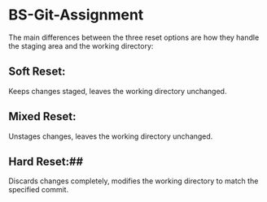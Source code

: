 # BS-Git-Assignment

The main differences between the three reset options are how they handle the staging area and the working directory:

## Soft Reset: ## 
Keeps changes staged, leaves the working directory unchanged.
## Mixed Reset: ##
Unstages changes, leaves the working directory unchanged.
## Hard Reset:##
Discards changes completely, modifies the working directory to match the specified commit.